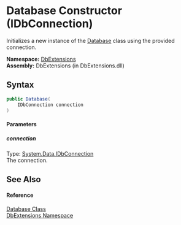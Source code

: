 Database Constructor (IDbConnection)
====================================
Initializes a new instance of the [Database][1] class using the provided connection.

**Namespace:** [DbExtensions][2]  
**Assembly:** DbExtensions (in DbExtensions.dll)

Syntax
------

```csharp
public Database(
	IDbConnection connection
)
```

#### Parameters

##### *connection*
Type: [System.Data.IDbConnection][3]  
The connection.


See Also
--------

#### Reference
[Database Class][1]  
[DbExtensions Namespace][2]  

[1]: README.md
[2]: ../README.md
[3]: http://msdn.microsoft.com/en-us/library/bs16hf60